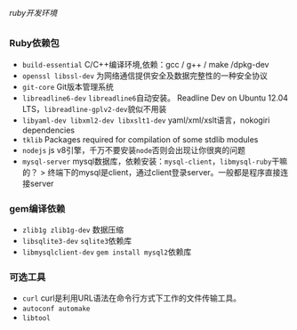 ###### ruby开发环境

### Ruby依赖包
-   `build-essential` C/C++编译环境,依赖：gcc / g++ / make /dpkg-dev
-   `openssl libssl-dev` 为网络通信提供安全及数据完整性的一种安全协议
-   `git-core` Git版本管理系统
-   `libreadline6-dev` `libreadline6`自动安装。 Readline Dev on Ubuntu 12.04 LTS，`libreadline-gplv2-dev`貌似不用装
-   `libyaml-dev libxml2-dev libxslt1-dev` yaml/xml/xslt语言，nokogiri dependencies
-   `tklib` Packages required for compilation of some stdlib modules
-   `nodejs` js v8引擎，千万不要安装`node`否则会出现让你很爽的问题
-   `mysql-server` mysql数据库，依赖安装：`mysql-client`，`libmysql-ruby`干嘛的？ \> 终端下的mysql是client，通过client登录server。一般都是程序直接连接server

### gem编译依赖

-   `zlib1g zlib1g-dev` 数据压缩
-   `libsqlite3-dev` `sqlite3`依赖库
-   `libmysqlclient-dev` `gem install mysql2`依赖库

### 可选工具

-   `curl` curl是利用URL语法在命令行方式下工作的文件传输工具。
-   `autoconf automake`
-   `libtool`
